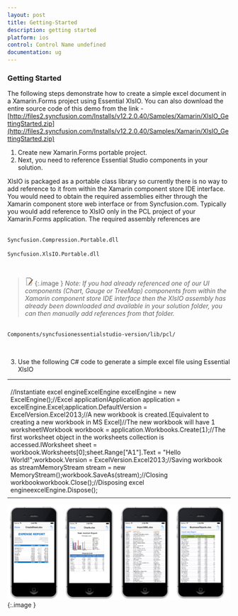 ```yaml
---
layout: post
title: Getting-Started
description: getting started
platform: ios
control: Control Name undefined
documentation: ug
---
```


### Getting Started

The following steps demonstrate how to create a simple excel document in a Xamarin.Forms project using Essential XlsIO. You can also download the entire source code of this demo from the link - [http://files2.syncfusion.com/Installs/v12.2.0.40/Samples/Xamarin/XlsIO_GettingStarted.zip](http://files2.syncfusion.com/Installs/v12.2.0.40/Samples/Xamarin/XlsIO_GettingStarted.zip)

1. Create new Xamarin.Forms portable project.
2. Next, you need to reference Essential Studio components in your solution. 

XlsIO is packaged as a portable class library so currently there is no way to add reference to it from within the Xamarin component store IDE interface. You would need to obtain the required assemblies either through the Xamarin component store web interface or from Syncfusion.com. Typically you would add reference to XlsIO only in the PCL project of your Xamarin.Forms application. The required assembly references are



```

Syncfusion.Compression.Portable.dll

Syncfusion.XlsIO.Portable.dll



```

> ![C:/Users/ApoorvahR/Desktop/Note.png](Getting-Started_images/Getting-Started_img1.png)
{:.image }
_Note: If you had already referenced one of our UI components (Chart, Gauge or TreeMap) components from within the Xamarin component store IDE interface then the XlsIO assembly has already been downloaded and available in your solution folder, you can then manually add references from that folder._

```

Components/syncfusionessentialstudio-version/lib/pcl/



```

3. Use the following C# code to generate a simple excel file using Essential XlsIO

<table>
<tr>
<td>
<br>//Instantiate excel engineExcelEngine excelEngine = new ExcelEngine();//Excel applicationIApplication application = excelEngine.Excel;application.DefaultVersion = ExcelVersion.Excel2013;//A new workbook is created.[Equivalent to creating a new workbook in MS Excel]//The new workbook will have 1 worksheetIWorkbook workbook = application.Workbooks.Create(1);//The first worksheet object in the worksheets collection is accessed.IWorksheet sheet = workbook.Worksheets[0];sheet.Range["A1"].Text = "Hello World!";workbook.Version = ExcelVersion.Excel2013;//Saving workbook as streamMemoryStream stream = new MemoryStream();workbook.SaveAs(stream);//Closing workbookworkbook.Close();//Disposing excel engineexcelEngine.Dispose();</td></tr>
<tr>
<td>
</td></tr>
</table>


![](Getting-Started_images/Getting-Started_img2.png)
{:.image }












